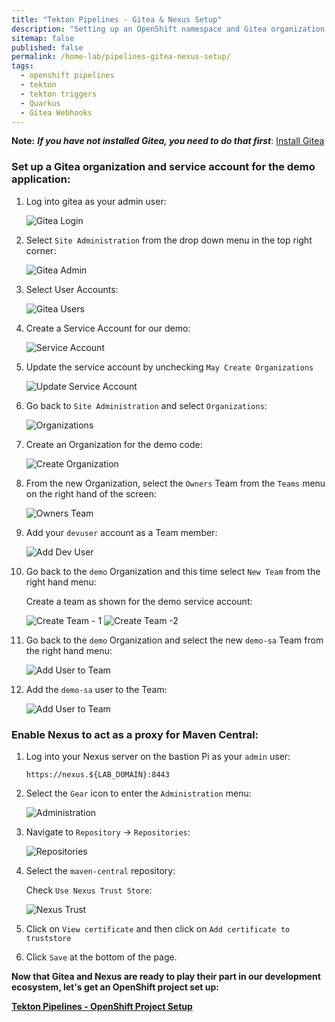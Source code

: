 ```yaml
---
title: "Tekton Pipelines - Gitea & Nexus Setup"
description: "Setting up an OpenShift namespace and Gitea organization for Tekton Triggers with Gitea Webhooks"
sitemap: false
published: false
permalink: /home-lab/pipelines-gitea-nexus-setup/
tags:
  - openshift pipelines
  - tekton
  - tekton triggers
  - Quarkus
  - Gitea Webhooks
---
```

__Note:__  __*If you have not installed Gitea, you need to do that first*__: [Install Gitea](/home-lab/gitea-with-pi/)

### Set up a Gitea organization and service account for the demo application:

1. Log into gitea as your admin user:

   ![Gitea Login](images/gitea-login.png)

1. Select `Site Administration` from the drop down menu in the top right corner:

   ![Gitea Admin](images/gitea-site-admin.png)

1. Select User Accounts:

   ![Gitea Users](images/gitea-user-accounts.png)

1. Create a Service Account for our demo:

    ![Service Account](images/gitea-create-service-account.png)

1. Update the service account by unchecking `May Create Organizations`

   ![Update Service Account](images/gitea-update-service-account.png)

1. Go back to `Site Administration` and select `Organizations`:

   ![Organizations](images/gitea-organizations.png)

1. Create an Organization for the demo code:

   ![Create Organization](images/gitea-create-organization.png)

1. From the new Organization, select the `Owners` Team from the `Teams` menu on the right hand of the screen:

   ![Owners Team](images/gitea-demo-organization.png)

1. Add your `devuser` account as a Team member:

   ![Add Dev User](images/gitea-add-devuser-to-team.png)

1. Go back to the `demo` Organization and this time select `New Team` from the right hand menu:

   Create a team as shown for the demo service account:

   ![Create Team - 1](images/gitea-create-team-page1.png)
   ![Create Team -2](images/gitea-create-team-page2.png)

1. Go back to the `demo` Organization and select the new `demo-sa` Team from the right hand menu:

   ![Add User to Team](images/gitea-owners-team.png)

1. Add the `demo-sa` user to the Team:

   ![Add User to Team](images/gitea-add-team-member.png)

### Enable Nexus to act as a proxy for Maven Central:

1. Log into your Nexus server on the bastion Pi as your `admin` user:

   `https://nexus.${LAB_DOMAIN}:8443`

1. Select the `Gear` icon to enter the `Administration` menu:

   ![Administration](images/nexus-admin.png)

1. Navigate to `Repository` -> `Repositories`:

   ![Repositories](images/nexus-repositories.png)

1. Select the `maven-central` repository:

   Check `Use Nexus Trust Store`:

   ![Nexus Trust](images/nexus-maven-cert.png)

1. Click on `View certificate` and then click on `Add certificate to truststore`

1. Click `Save` at the bottom of the page.

__Now that Gitea and Nexus are ready to play their part in our development ecosystem, let's get an OpenShift project set up:__

__[Tekton Pipelines - OpenShift Project Setup](/home-lab/pipelines-project-setup/)__
